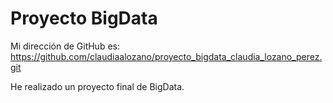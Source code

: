 # Proyecto BigData
Mi dirección de GitHub es: https://github.com/claudiaalozano/proyecto_bigdata_claudia_lozano_perez.git

He realizado un proyecto final de BigData.
